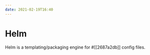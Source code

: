 ```yaml
---
date: 2021-02-19T16:40
---
```


# Helm

Helm is a templating/packaging engine for #[[2687a2db]] config files.
